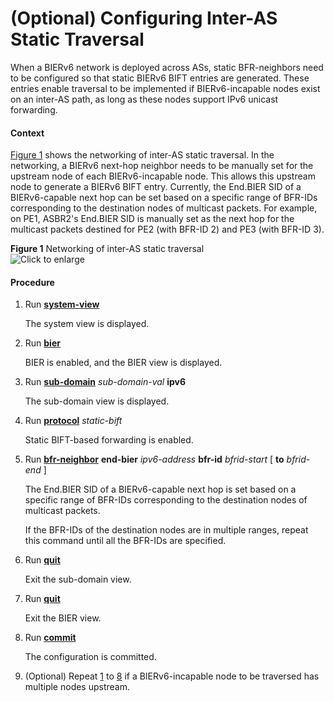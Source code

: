 (Optional) Configuring Inter-AS Static Traversal
================================================

When a BIERv6 network is deployed across ASs, static BFR-neighbors need to be configured so that static BIERv6 BIFT entries are generated. These entries enable traversal to be implemented if BIERv6-incapable nodes exist on an inter-AS path, as long as these nodes support IPv6 unicast forwarding.

#### Context

[Figure 1](#EN-US_TASK_0271431862__fig18735195812346) shows the networking of inter-AS static traversal. In the networking, a BIERv6 next-hop neighbor needs to be manually set for the upstream node of each BIERv6-incapable node. This allows this upstream node to generate a BIERv6 BIFT entry. Currently, the End.BIER SID of a BIERv6-capable next hop can be set based on a specific range of BFR-IDs corresponding to the destination nodes of multicast packets. For example, on PE1, ASBR2's End.BIER SID is manually set as the next hop for the multicast packets destined for PE2 (with BFR-ID 2) and PE3 (with BFR-ID 3).

**Figure 1** Networking of inter-AS static traversal  
![](figure/en-us_image_0282017697.png "Click to enlarge")
#### Procedure

1. Run [**system-view**](cmdqueryname=system-view)
   
   
   
   The system view is displayed.
2. Run [**bier**](cmdqueryname=bier)
   
   
   
   BIER is enabled, and the BIER view is displayed.
3. Run [**sub-domain**](cmdqueryname=sub-domain) *sub-domain-val* **ipv6**
   
   
   
   The sub-domain view is displayed.
4. Run [**protocol**](cmdqueryname=protocol) *static-bift*
   
   
   
   Static BIFT-based forwarding is enabled.
5. Run [**bfr-neighbor**](cmdqueryname=bfr-neighbor) **end-bier** *ipv6-address* **bfr-id** *bfrid-start* [ **to** *bfrid-end* ]
   
   
   
   The End.BIER SID of a BIERv6-capable next hop is set based on a specific range of BFR-IDs corresponding to the destination nodes of multicast packets.
   
   
   
   If the BFR-IDs of the destination nodes are in multiple ranges, repeat this command until all the BFR-IDs are specified.
6. Run [**quit**](cmdqueryname=quit)
   
   
   
   Exit the sub-domain view.
7. Run [**quit**](cmdqueryname=quit)
   
   
   
   Exit the BIER view.
8. Run [**commit**](cmdqueryname=commit)
   
   
   
   The configuration is committed.
9. (Optional) Repeat [1](#EN-US_TASK_0271431862__step127334244280) to [8](#EN-US_TASK_0271431862__step56492106710) if a BIERv6-incapable node to be traversed has multiple nodes upstream.
